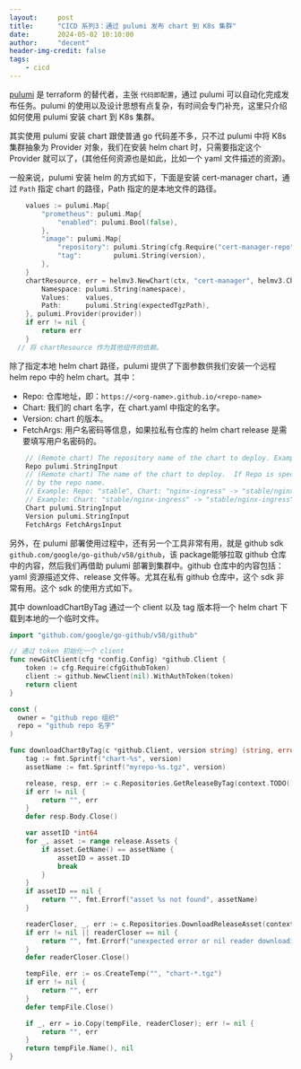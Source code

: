 ```yaml
---
layout:     post
title:      "CICD 系列3：通过 pulumi 发布 chart 到 K8s 集群"
date:       2024-05-02 10:10:00
author:     "decent"
header-img-credit: false
tags:
    - cicd
---
```


[pulumi](https://www.pulumi.com/) 是 terraform 的替代者，主张 `代码即配置`，通过 pulumi 可以自动化完成发布任务。pulumi 的使用以及设计思想有点复杂，有时间会专门补充，这里只介绍如何使用 pulumi 安装 chart 到 K8s 集群。

其实使用 pulumi 安装 chart 跟使普通 go 代码差不多，只不过 pulumi 中将 K8s 集群抽象为 Provider 对象，我们在安装 helm chart 时，只需要指定这个 Provider 就可以了，(其他任何资源也是如此，比如一个 yaml 文件描述的资源)。

一般来说，pulumi 安装 helm 的方式如下，下面是安装 cert-manager chart，通过 `Path` 指定 chart 的路径，Path 指定的是本地文件的路径。
```go
	values := pulumi.Map{
		"prometheus": pulumi.Map{
			"enabled": pulumi.Bool(false),
		},
		"image": pulumi.Map{
			"repository": pulumi.String(cfg.Require("cert-manager-repo")),
			"tag":        pulumi.String(version),
		},
	}
	chartResource, err = helmv3.NewChart(ctx, "cert-manager", helmv3.ChartArgs{
		Namespace: pulumi.String(namespace),
		Values:    values,
		Path:      pulumi.String(expectedTgzPath),
	}, pulumi.Provider(provider))
	if err != nil {
		return err
	}
  // 将 chartResource 作为其他组件的依赖。
```

除了指定本地 helm chart 路径，pulumi 提供了下面参数供我们安装一个远程 helm repo 中的 helm chart。其中：
* Repo: 仓库地址，即：`https://<org-name>.github.io/<repo-name>`
* Chart: 我们的 chart 名字，在 chart.yaml 中指定的名字。
* Version: chart 的版本。
* FetchArgs: 用户名密码等信息，如果拉私有仓库的 helm chart release 是需要填写用户名密码的。
  
```go
	// (Remote chart) The repository name of the chart to deploy. Example: "stable".
	Repo pulumi.StringInput
	// (Remote chart) The name of the chart to deploy.  If Repo is specified, this chart name will be prefixed
	// by the repo name.
	// Example: Repo: "stable", Chart: "nginx-ingress" -> "stable/nginx-ingress"
	// Example: Chart: "stable/nginx-ingress" -> "stable/nginx-ingress"
	Chart pulumi.StringInput
	Version pulumi.StringInput
	FetchArgs FetchArgsInput
```

另外，在 pulumi 部署使用过程中，还有另一个工具非常有用，就是 github sdk `github.com/google/go-github/v58/github`，该 package能够拉取 github 仓库中的内容，然后我们再借助 pulumi 部署到集群中。github 仓库中的内容包括：yaml 资源描述文件、release 文件等。尤其在私有 github 仓库中，这个 sdk 非常有用。这个 sdk 的使用方式如下。

其中 downloadChartByTag 通过一个 client 以及 tag 版本将一个 helm chart 下载到本地的一个临时文件。

```go
import "github.com/google/go-github/v58/github"

// 通过 token 初始化一个 client
func newGitClient(cfg *config.Config) *github.Client {
	token := cfg.Require(cfgGithubToken)
	client := github.NewClient(nil).WithAuthToken(token)
	return client
}

const (
  owner = "github repo 组织"
  repo = "github repo 名字"
)

func downloadChartByTag(c *github.Client, version string) (string, error) {
	tag := fmt.Sprintf("chart-%s", version)
	assetName := fmt.Sprintf("myrepo-%s.tgz", version)

	release, resp, err := c.Repositories.GetReleaseByTag(context.TODO(), owner, repo, tag)
	if err != nil {
		return "", err
	}
	defer resp.Body.Close()

	var assetID *int64
	for _, asset := range release.Assets {
		if asset.GetName() == assetName {
			assetID = asset.ID
			break
		}
	}
	if assetID == nil {
		return "", fmt.Errorf("asset %s not found", assetName)
	}

	readerCloser, _, err := c.Repositories.DownloadReleaseAsset(context.TODO(), owner, repo, *assetID, http.DefaultClient)
	if err != nil || readerCloser == nil {
		return "", fmt.Errorf("unexpected error or nil reader downloading asset %v, %v", err, readerCloser)
	}
	defer readerCloser.Close()

	tempFile, err := os.CreateTemp("", "chart-*.tgz")
	if err != nil {
		return "", err
	}
	defer tempFile.Close()

	if _, err = io.Copy(tempFile, readerCloser); err != nil {
		return "", err
	}
	return tempFile.Name(), nil
}
```

